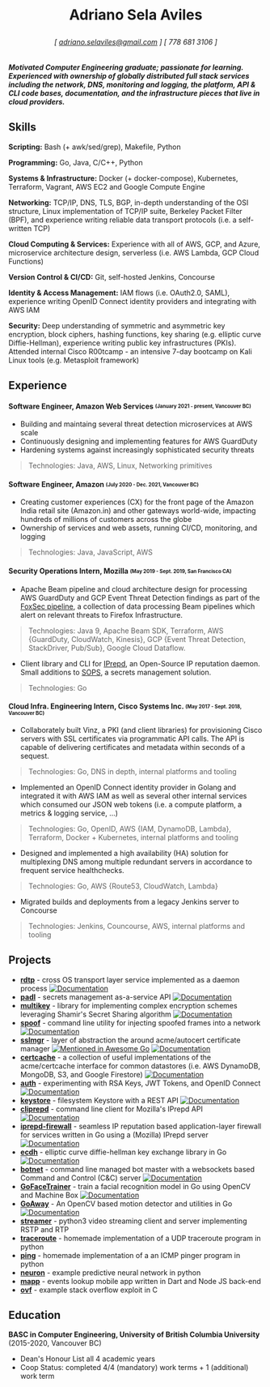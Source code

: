 # <p align=center>Adriano Sela Aviles</p>

###### <p align=center> [ adriano.selaviles@gmail.com ] [ 778 681 3106 ] </p>

##### Motivated Computer Engineering graduate; passionate for learning. Experienced with ownership of globally distributed full stack services including the network, DNS, monitoring and logging, the platform, API & CLI code bases, documentation, and the infrastructure pieces that live in cloud providers.

## Skills

**Scripting:** Bash (+ awk/sed/grep), Makefile, Python

**Programming:** Go, Java, C/C++, Python

**Systems & Infrastructure:** Docker (+ docker-compose), Kubernetes, Terraform, Vagrant, AWS EC2 and Google Compute Engine

**Networking:** TCP/IP, DNS, TLS, BGP, in-depth understanding of the OSI structure, Linux implementation of TCP/IP suite, Berkeley Packet Filter (BPF), and experience writing reliable data transport protocols (i.e. a self-written TCP)

**Cloud Computing & Services:** Experience with all of AWS, GCP, and Azure, microservice architecture design, serverless (i.e. AWS Lambda, GCP Cloud Functions)

**Version Control & CI/CD:** Git, self-hosted Jenkins, Concourse

**Identity & Access Management:** IAM flows (i.e. OAuth2.0, SAML), experience writing OpenID Connect identity providers and integrating with AWS IAM

**Security:** Deep understanding of symmetric and asymmetric key encryption, block ciphers, hashing functions, key sharing (e.g. elliptic curve Diffie-Hellman), experience writing public key infrastructures (PKIs). Attended internal Cisco R00tcamp - an intensive 7-day bootcamp on Kali Linux tools (e.g. Metasploit framework)

## Experience

#### **Software Engineer, Amazon Web Services** <sub><sup>(January 2021 - present, Vancouver BC)</sup></sub>

- Building and maintaing several threat detection microservices at AWS scale
- Continuously designing and implementing features for AWS GuardDuty
- Hardening systems against increasingly sophisticated security threats

> Technologies: Java, AWS, Linux, Networking primitives

#### **Software Engineer, Amazon** <sub><sup>(July 2020 - Dec. 2021, Vancouver BC)</sup></sub>

- Creating customer experiences (CX) for the front page of the Amazon India retail site (Amazon.in) and other gateways world-wide, impacting hundreds of millions of customers across the globe
- Ownership of services and web assets, running CI/CD, monitoring, and logging

> Technologies: Java, JavaScript, AWS

#### **Security Operations Intern, Mozilla** <sub><sup>(May 2019 - Sept. 2019, San Francisco CA)</sup></sub>

- Apache Beam pipeline and cloud architecture design for processing AWS GuardDuty and GCP Event Threat Detection findings as part of the [FoxSec pipeline](https://github.com/mozilla-services/foxsec-pipeline), a collection of data processing Beam pipelines which alert on relevant threats to Firefox Infrastructure.

> Technologies: Java 9, Apache Beam SDK, Terraform, AWS {GuardDuty, CloudWatch, Kinesis}, GCP {Event Threat Detection, StackDriver, Pub/Sub}, Google Cloud Dataflow.

- Client library and CLI for [IPrepd](https://github.com/mozilla-services/iprepd), an Open-Source IP reputation daemon. Small additions to [SOPS](https://github.com/mozilla/sops), a secrets management solution.

> Technologies: Go

#### **Cloud Infra. Engineering Intern, Cisco Systems Inc.** <sub><sup>(May 2017 - Sept. 2018, Vancouver BC)</sup></sub>

- Collaborately built Vinz, a PKI (and client libraries) for provisioning Cisco servers with SSL certificates via programmatic API calls. The API is capable of delivering certificates and metadata within seconds of a sequest.

> Technologies: Go, DNS in depth, internal platforms and tooling

- Implemented an OpenID Connect identity provider in Golang and integrated it with AWS IAM as well as several other internal services which consumed our JSON web tokens (i.e. a compute platform, a metrics & logging service, ...)

> Technologies: Go, OpenID, AWS {IAM, DynamoDB, Lambda}, Terraform, Docker + Kubernetes, internal platforms and tooling

- Designed and implemented a high availability (HA) solution for multiplexing DNS among multiple redundant servers in accordance to frequent service healthchecks.

> Technologies: Go, AWS {Route53, CloudWatch, Lambda}

- Migrated builds and deployments from a legacy Jenkins server to Concourse

> Technologies: Jenkins, Councourse, AWS, internal platforms and tooling

## Projects

- [**rdtp**](https://github.com/adrianosela/rdtp) - cross OS transport layer service implemented as a daemon process [![Documentation](https://godoc.org/github.com/adrianosela/rdtp?status.svg)](https://godoc.org/github.com/adrianosela/rdtp)
- [**padl**](https://github.com/adrianosela/padl) - secrets management as-a-service API [![Documentation](https://godoc.org/github.com/adrianosela/padl?status.svg)](https://godoc.org/github.com/adrianosela/padl)
- [**multikey**](https://github.com/adrianosela/multikey) - library for implementing complex encryption schemes leveraging Shamir's Secret Sharing algorithm [![Documentation](https://godoc.org/github.com/adrianosela/multikey?status.svg)](https://godoc.org/github.com/adrianosela/multikey)
- [**spoof**](https://github.com/adrianosela/spoof) - command line utility for injecting spoofed frames into a network [![Documentation](https://godoc.org/github.com/adrianosela/spoof?status.svg)](https://godoc.org/github.com/adrianosela/spoof)
- [**sslmgr**](https://github.com/adrianosela/sslmgr) - layer of abstraction the around acme/autocert certificate manager [![Mentioned in Awesome Go](https://awesome.re/mentioned-badge.svg)](https://github.com/avelino/awesome-go#security) [![Documentation](https://godoc.org/github.com/adrianosela/sslmgr?status.svg)](https://godoc.org/github.com/adrianosela/sslmgr)
- [**certcache**](https://github.com/adrianosela/certcache) - a collection of useful implementations of the acme/certcache interface for common datastores (i.e. AWS DynamoDB, MongoDB, S3, and Google Firestore) [![Documentation](https://godoc.org/github.com/adrianosela/sslmgr?status.svg)](https://godoc.org/github.com/adrianosela/sslmgr)
- [**auth**](https://github.com/adrianosela/auth) - experimenting with RSA Keys, JWT Tokens, and OpenID Connect [![Documentation](https://godoc.org/github.com/adrianosela/auth?status.svg)](https://godoc.org/github.com/adrianosela/auth)
- [**keystore**](https://github.com/adrianosela/keystore) - filesystem Keystore with a REST API [![Documentation](https://godoc.org/github.com/adrianosela/keystore?status.svg)](https://godoc.org/github.com/adrianosela/keystore)
- [**cliprepd**](https://github.com/adrianosela/cliprepd) - command line client for Mozilla's IPrepd API [![Documentation](https://godoc.org/github.com/adrianosela/cliprepd?status.svg)](https://godoc.org/github.com/adrianosela/cliprepd)
- [**iprepd-firewall**](https://github.com/adrianosela/iprepd-firewall) - seamless IP reputation based application-layer firewall for services written in Go using a (Mozilla) IPrepd server [![Documentation](https://godoc.org/github.com/adrianosela/iprepd-firewall?status.svg)](https://godoc.org/github.com/adrianosela/iprepd-firewall/fwmw)
- [**ecdh**](https://github.com/adrianosela/ecdh) - elliptic curve diffie-hellman key exchange library in Go [![Documentation](https://godoc.org/github.com/adrianosela/ecdh?status.svg)](https://godoc.org/github.com/adrianosela/ecdh)
- [**botnet**](https://github.com/adrianosela/botnet) - command line managed bot master with a websockets based Command and Control (C&C) server [![Documentation](https://godoc.org/github.com/adrianosela/botnet?status.svg)](https://godoc.org/github.com/adrianosela/botnet)
- [**GoFaceTrainer**](https://github.com/adrianosela/GoFaceTrainer) - train a facial recognition model in Go using OpenCV and Machine Box [![Documentation](https://godoc.org/github.com/adrianosela/GoFaceTrainer?status.svg)](https://godoc.org/github.com/adrianosela/GoFaceTrainer)
- [**GoAway**](https://github.com/adrianosela/GoAway) - An OpenCV based motion detector and utilities in Go [![Documentation](https://godoc.org/github.com/adrianosela/GoAway?status.svg)](https://godoc.org/github.com/adrianosela/GoAway)
- [**streamer**](https://github.com/adrianosela/streamer) - python3 video streaming client and server implementing RSTP and RTP
- [**traceroute**](https://github.com/adrianosela/traceroute) - homemade implementation of a UDP traceroute program in python 
- [**ping**](https://github.com/adrianosela/traceroute) - homemade implementation of a an ICMP pinger program in python
- [**neuron**](https://github.com/adrianosela/neuron) - example predictive neural network in python
- [**mapp**](https://github.com/adrianosela/mapp) - events lookup mobile app written in Dart and Node JS back-end
- [**ovf**](https://github.com/adrianosela/ovf) - example stack overflow exploit in C

## Education

**BASC in Computer Engineering, University of British Columbia University** (2015-2020, Vancouver BC)

- Dean's Honour List all 4 academic years
- Coop Status: completed 4/4 (mandatory) work terms + 1 (additional) work term
